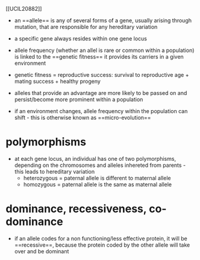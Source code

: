 [[UCIL20882]]

- an ==allele== is any of several forms of a gene, usually arising through mutation, that are responsible for any hereditary variation
- a specific gene always resides within one gene locus
- allele frequency (whether an allel is rare or common within a population) is linked to the ==genetic fitness== it provides its carriers in a given environment

- genetic fitness = reproductive success: survival to reproductive age + mating success + healthy progeny
- alleles that provide an advantage are more likely to be passed on and persist/become more prominent within a population
- if an environment changes, allele frequency within the population can shift - this is otherwise known as ==micro-evolution==

# polymorphisms

- at each gene locus, an individual has one of two polymorphisms, depending on the chromosomes and alleles inhereted from parents - this leads to hereditary variation
	- heterozygous = paternal allele is different to maternal allele
	- homozygous = paternal allele is the same as maternal allele

# dominance, recessiveness, co-dominance

- if an allele codes for a non functioning/less effective protein, it will be ==recessive==, because the protein coded by the other allele will take over and be dominant